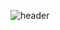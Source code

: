 ![header](https://capsule-render.vercel.app/api?type=waving&color=auto&height=300&section=header&text=Woohyun%20Park&fontAlignY=40&fontSize=90&desc=Hello!%20Nice%20to%20meet%20you!&descAlignY=65)
